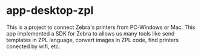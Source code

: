 # app-desktop-zpl

This is a project to connect Zebra's printers from PC-Windows or Mac. 
This app implemented a SDK for Zebra to allows us many tools like send templates in ZPL language, convert images in ZPL code, find printers conected by wifi, etc. 
